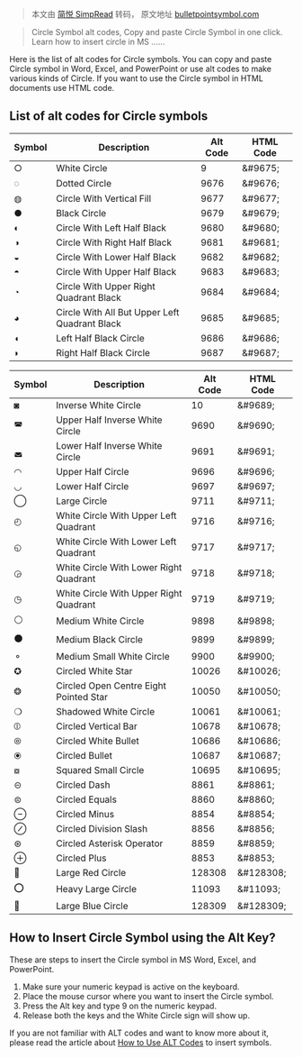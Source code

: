 > 本文由 [简悦 SimpRead](http://ksria.com/simpread/) 转码， 原文地址 [bulletpointsymbol.com](https://bulletpointsymbol.com/circle-symbols.html)

> Circle Symbol alt codes, Copy and paste Circle Symbol in one click. Learn how to insert circle in MS ......

Here is the list of alt codes for Circle symbols. You can copy and paste Circle symbol in Word, Excel, and PowerPoint or use alt codes to make various kinds of Circle. If you want to use the Circle symbol in HTML documents use HTML code.

List of alt codes for Circle symbols
------------------------------------

<table><thead><tr><th scope="col">Symbol</th><th scope="col">Description</th><th scope="col">Alt Code</th><th scope="col">HTML Code</th></tr></thead><tbody><tr><td data-clipboard-text="○">○</td><td>White Circle</td><td>9</td><td>&amp;#9675;</td></tr><tr><td data-clipboard-text="◌">◌</td><td>Dotted Circle</td><td>9676</td><td>&amp;#9676;</td></tr><tr><td data-clipboard-text="◍">◍</td><td>Circle With Vertical Fill</td><td>9677</td><td>&amp;#9677;</td></tr><tr><td data-clipboard-text="●">●</td><td>Black Circle</td><td>9679</td><td>&amp;#9679;</td></tr><tr><td data-clipboard-text="◐">◐</td><td>Circle With Left Half Black</td><td>9680</td><td>&amp;#9680;</td></tr><tr><td data-clipboard-text="◑">◑</td><td>Circle With Right Half Black</td><td>9681</td><td>&amp;#9681;</td></tr><tr><td data-clipboard-text="◒">◒</td><td>Circle With Lower Half Black</td><td>9682</td><td>&amp;#9682;</td></tr><tr><td data-clipboard-text="◓">◓</td><td>Circle With Upper Half Black</td><td>9683</td><td>&amp;#9683;</td></tr><tr><td data-clipboard-text="◔">◔</td><td>Circle With Upper Right Quadrant Black</td><td>9684</td><td>&amp;#9684;</td></tr><tr><td data-clipboard-text="◕">◕</td><td>Circle With All But Upper Left Quadrant Black</td><td>9685</td><td>&amp;#9685;</td></tr><tr><td data-clipboard-text="◖">◖</td><td>Left Half Black Circle</td><td>9686</td><td>&amp;#9686;</td></tr><tr><td data-clipboard-text="◗">◗</td><td>Right Half Black Circle</td><td>9687</td><td>&amp;#9687;</td></tr></tbody></table>

<table><thead><tr><th scope="col">Symbol</th><th scope="col">Description</th><th scope="col">Alt Code</th><th scope="col">HTML Code</th></tr></thead><tbody><tr><td data-clipboard-text="◙">◙</td><td>Inverse White Circle</td><td>10</td><td>&amp;#9689;</td></tr><tr><td data-clipboard-text="◚">◚</td><td>Upper Half Inverse White Circle</td><td>9690</td><td>&amp;#9690;</td></tr><tr><td data-clipboard-text="◛">◛</td><td>Lower Half Inverse White Circle</td><td>9691</td><td>&amp;#9691;</td></tr><tr><td data-clipboard-text="◠">◠</td><td>Upper Half Circle</td><td>9696</td><td>&amp;#9696;</td></tr><tr><td data-clipboard-text="◡">◡</td><td>Lower Half Circle</td><td>9697</td><td>&amp;#9697;</td></tr><tr><td data-clipboard-text="◯">◯</td><td>Large Circle</td><td>9711</td><td>&amp;#9711;</td></tr><tr><td data-clipboard-text="◴">◴</td><td>White Circle With Upper Left Quadrant</td><td>9716</td><td>&amp;#9716;</td></tr><tr><td data-clipboard-text="◵">◵</td><td>White Circle With Lower Left Quadrant</td><td>9717</td><td>&amp;#9717;</td></tr><tr><td data-clipboard-text="◶">◶</td><td>White Circle With Lower Right Quadrant</td><td>9718</td><td>&amp;#9718;</td></tr><tr><td data-clipboard-text="◷">◷</td><td>White Circle With Upper Right Quadrant</td><td>9719</td><td>&amp;#9719;</td></tr><tr><td data-clipboard-text="⚪">⚪</td><td>Medium White Circle</td><td>9898</td><td>&amp;#9898;</td></tr><tr><td data-clipboard-text="⚫">⚫</td><td>Medium Black Circle</td><td>9899</td><td>&amp;#9899;</td></tr><tr><td data-clipboard-text="⚬">⚬</td><td>Medium Small White Circle</td><td>9900</td><td>&amp;#9900;</td></tr><tr><td data-clipboard-text="✪">✪</td><td>Circled White Star</td><td>10026</td><td>&amp;#10026;</td></tr><tr><td data-clipboard-text="❂">❂</td><td>Circled Open Centre Eight Pointed Star</td><td>10050</td><td>&amp;#10050;</td></tr><tr><td data-clipboard-text="❍">❍</td><td>Shadowed White Circle</td><td>10061</td><td>&amp;#10061;</td></tr><tr><td data-clipboard-text="⦶">⦶</td><td>Circled Vertical Bar</td><td>10678</td><td>&amp;#10678;</td></tr><tr><td data-clipboard-text="⦾">⦾</td><td>Circled White Bullet</td><td>10686</td><td>&amp;#10686;</td></tr><tr><td data-clipboard-text="⦿">⦿</td><td>Circled Bullet</td><td>10687</td><td>&amp;#10687;</td></tr><tr><td data-clipboard-text="⧇">⧇</td><td>Squared Small Circle</td><td>10695</td><td>&amp;#10695;</td></tr><tr><td data-clipboard-text="⊝">⊝</td><td>Circled Dash</td><td>8861</td><td>&amp;#8861;</td></tr><tr><td data-clipboard-text="⊜">⊜</td><td>Circled Equals</td><td>8860</td><td>&amp;#8860;</td></tr><tr><td data-clipboard-text="⊖">⊖</td><td>Circled Minus</td><td>8854</td><td>&amp;#8854;</td></tr><tr><td data-clipboard-text="⊘">⊘</td><td>Circled Division Slash</td><td>8856</td><td>&amp;#8856;</td></tr><tr><td data-clipboard-text="⊛">⊛</td><td>Circled Asterisk Operator</td><td>8859</td><td>&amp;#8859;</td></tr><tr><td data-clipboard-text="⊕">⊕</td><td>Circled Plus</td><td>8853</td><td>&amp;#8853;</td></tr><tr><td data-clipboard-text="🔴">🔴</td><td>Large Red Circle</td><td>128308</td><td>&amp;#128308;</td></tr><tr><td data-clipboard-text="⭕">⭕</td><td>Heavy Large Circle</td><td>11093</td><td>&amp;#11093;</td></tr><tr><td data-clipboard-text="🔵">🔵</td><td>Large Blue Circle</td><td>128309</td><td>&amp;#128309;</td></tr></tbody></table>

How to Insert Circle Symbol using the Alt Key?
----------------------------------------------

These are steps to insert the Circle symbol in MS Word, Excel, and PowerPoint.

1.  Make sure your numeric keypad is active on the keyboard.
2.  Place the mouse cursor where you want to insert the Circle symbol.
3.  Press the Alt key and type 9 on the numeric keypad.
4.  Release both the keys and the White Circle sign will show up.

If you are not familiar with ALT codes and want to know more about it, please read the article about [How to Use ALT Codes](https://bulletpointsymbol.com/alt-codes.html) to insert symbols.
